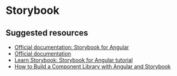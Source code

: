 # Storybook

## Suggested resources

- [Official documentation: Storybook for Angular](https://storybook.js.org/docs/guides/guide-angular/)
- [Official documentation](https://storybook.js.org/docs/basics/introduction/)
- [Learn Storybook: Storybook for Angular tutorial](https://www.learnstorybook.com/angular/en/get-started)
- [How to Build a Component Library with Angular and Storybook](https://indepth.dev/posts/1041/how-to-build-a-component-library-with-angular-and-storybook)
